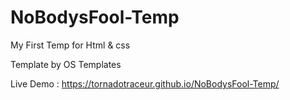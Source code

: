 # NoBodysFool-Temp



My First Temp for Html & css

Template by OS Templates

Live Demo : https://tornadotraceur.github.io/NoBodysFool-Temp/
